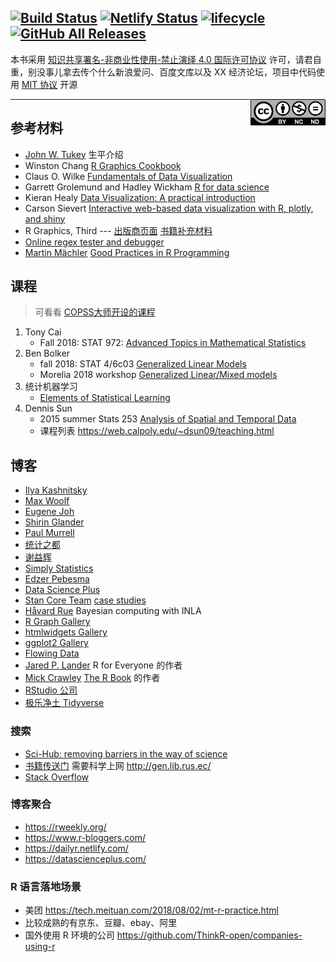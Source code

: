 [![Build Status](https://travis-ci.com/XiangyunHuang/RGraphics.svg?token=JzZLZhzXpgpzucseAyh4&branch=master)](https://travis-ci.com/XiangyunHuang/RGraphics) [![Netlify Status](https://api.netlify.com/api/v1/badges/6c069b09-a414-40f9-a0cf-3921fa547f28/deploy-status)](https://app.netlify.com/sites/r4charts/deploys) [![lifecycle](https://img.shields.io/badge/lifecycle-experimental-orange.svg)](https://www.tidyverse.org/lifecycle/#experimental) [![GitHub All Releases](https://img.shields.io/github/downloads/XiangyunHuang/RGraphics/total.svg)](https://github.com/XiangyunHuang/RGraphics)
---

本书采用 [知识共享署名-非商业性使用-禁止演绎 4.0 国际许可协议](https://creativecommons.org/licenses/by-nc-nd/4.0/) 许可，请君自重，别没事儿拿去传个什么新浪爱问、百度文库以及 XX 经济论坛，项目中代码使用 [MIT 协议](https://github.com/XiangyunHuang/RGraphics/blob/master/LICENSE) 开源

<img src="figures/by-nc-nd.png" width="120" align="right" />

---

## 参考材料

- [John W. Tukey](https://www.ams.org/notices/200202/fea-tukey.pdf) 生平介绍
- Winston Chang [R Graphics Cookbook](https://r-graphics.org/)
- Claus O. Wilke [Fundamentals of Data Visualization](https://serialmentor.com/dataviz/)
- Garrett Grolemund and Hadley Wickham [R for data science](https://r4ds.had.co.nz/)
- Kieran Healy [Data Visualization: A practical introduction](https://socviz.co/)
- Carson Sievert [Interactive web-based data visualization with R, plotly, and shiny](https://plotly-r.com/)
- R Graphics, Third ---  [出版商页面](https://www.crcpress.com/p/book/9781498789059) [书籍补充材料](https://www.stat.auckland.ac.nz/~paul/RG3e/)
- [Online regex tester and debugger](https://regex101.com/)
- [Martin Mächler](https://github.com/mmaechler) [Good Practices in R Programming](https://stat.ethz.ch/Teaching/maechler/R/useR_2014/Maechler-2014-pr.pdf) 


## 课程

> 可看看 [COPSS大师开设的课程](https://en.wikipedia.org/wiki/COPSS_Presidents'_Award)

1. Tony Cai
   - Fall 2018: STAT 972: [Advanced Topics in Mathematical Statistics](http://www-stat.wharton.upenn.edu/~tcai/Stat972-Syllabus-Fall18.pdf)
1. Ben Bolker
   - fall 2018: STAT 4/6c03 [Generalized Linear Models](https://bbolker.github.io/stat4c03/) 
   - Morelia 2018 workshop [Generalized Linear/Mixed models](https://bbolker.github.io/morelia_2018)
1. 统计机器学习
   - [Elements of Statistical Learning](https://www.dataschool.io/15-hours-of-expert-machine-learning-videos/)
1. Dennis Sun 
   - 2015 summer Stats 253 [Analysis of Spatial and Temporal Data](https://web.stanford.edu/class/stats253/lectures.html)
   - 课程列表 https://web.calpoly.edu/~dsun09/teaching.html

## 博客

- [Ilya Kashnitsky](https://ikashnitsky.github.io/)
- [Max Woolf](https://minimaxir.com/)
- [Eugene Joh](https://incidental-ideas.org/)
- [Shirin Glander](https://shirinsplayground.netlify.com/)
- [Paul Murrell](https://www.stat.auckland.ac.nz/~paul/)
- [统计之都](https://cosx.org/)
- [谢益辉](https://yihui.name/)
- [Simply Statistics](https://simplystatistics.org/)
- [Edzer Pebesma](https://www.r-spatial.org/)
- [Data Science Plus](https://datascienceplus.com/)
- [Stan Core Team](https://mc-stan.org) [case studies](https://mc-stan.org/users/documentation/case-studies.html)
- [Håvard Rue](http://www.r-inla.org/) Bayesian computing with INLA
- [R Graph Gallery](https://www.r-graph-gallery.com/)
- [htmlwidgets Gallery](https://gallery.htmlwidgets.org/)
- [ggplot2 Gallery](https://www.ggplot2-exts.org/gallery/)
- [Flowing Data](https://flowingdata.com/)
- [Jared P. Lander](https://www.jaredlander.com/) R for Everyone 的作者
- [Mick Crawley](http://www.bio.ic.ac.uk/research/mjcraw/crawley.htm) [The R Book](http://www.imperial.ac.uk/bio/research/crawley/therbook) 的作者
- [RStudio 公司](https://www.rstudio.com/)
- [极乐净土 Tidyverse](https://www.tidyverse.org/)

### 搜索

- [Sci-Hub: removing barriers in the way of science](https://sci-hub.tw/)
- [书籍传送门](http://gen.lib.rus.ec/) 需要科学上网 http://gen.lib.rus.ec/
- [Stack Overflow](https://stackoverflow.com/)

### 博客聚合

- https://rweekly.org/
- https://www.r-bloggers.com/
- https://dailyr.netlify.com/
- https://datascienceplus.com/

### R 语言落地场景

- 美团 https://tech.meituan.com/2018/08/02/mt-r-practice.html
- 比较成熟的有京东、豆瓣、ebay、阿里
- 国外使用 R 环境的公司 https://github.com/ThinkR-open/companies-using-r
